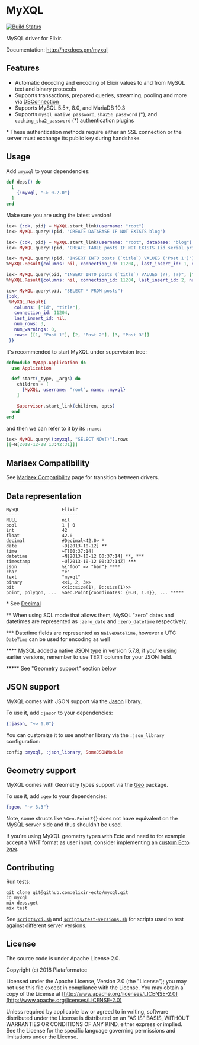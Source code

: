 # MyXQL

[![Build Status](https://travis-ci.org/elixir-ecto/myxql.svg?branch=master)](https://travis-ci.org/elixir-ecto/myxql)

MySQL driver for Elixir.

Documentation: <http://hexdocs.pm/myxql>

## Features

  * Automatic decoding and encoding of Elixir values to and from MySQL text and binary protocols
  * Supports transactions, prepared queries, streaming, pooling and more via [DBConnection](https://github.com/elixir-ecto/db_connection)
  * Supports MySQL 5.5+, 8.0, and MariaDB 10.3
  * Supports `mysql_native_password`, `sha256_password` (\*), and `caching_sha2_password` (\*)
    authentication plugins

\* These authentication methods require either an SSL connection or the server must exchange its public key during handshake.

## Usage

Add `:myxql` to your dependencies:

```elixir
def deps() do
  [
    {:myxql, "~> 0.2.0"}
  ]
end
```

Make sure you are using the latest version!

```elixir
iex> {:ok, pid} = MyXQL.start_link(username: "root")
iex> MyXQL.query!(pid, "CREATE DATABASE IF NOT EXISTS blog")

iex> {:ok, pid} = MyXQL.start_link(username: "root", database: "blog")
iex> MyXQL.query!(pid, "CREATE TABLE posts IF NOT EXISTS (id serial primary key, title text)")

iex> MyXQL.query!(pid, "INSERT INTO posts (`title`) VALUES ('Post 1')")
%MyXQL.Result{columns: nil, connection_id: 11204,, last_insert_id: 1, num_rows: 1, num_warnings: 0, rows: nil}

iex> MyXQL.query(pid, "INSERT INTO posts (`title`) VALUES (?), (?)", ["Post 2", "Post 3"])
%MyXQL.Result{columns: nil, connection_id: 11204, last_insert_id: 2, num_rows: 2, num_warnings: 0, rows: nil}

iex> MyXQL.query(pid, "SELECT * FROM posts")
{:ok,
 %MyXQL.Result{
   columns: ["id", "title"],
   connection_id: 11204,
   last_insert_id: nil,
   num_rows: 3,
   num_warnings: 0,
   rows: [[1, "Post 1"], [2, "Post 2"], [3, "Post 3"]]
 }}
```

It's recommended to start MyXQL under supervision tree:

```elixir
defmodule MyApp.Application do
  use Application

  def start(_type, _args) do
    children = [
      {MyXQL, username: "root", name: :myxql}
    ]

    Supervisor.start_link(children, opts)
  end
end
```

and then we can refer to it by its `:name`:

```elixir
iex> MyXQL.query!(:myxql, "SELECT NOW()").rows
[[~N[2018-12-28 13:42:31]]]
```

## Mariaex Compatibility

See [Mariaex Compatibility](https://github.com/elixir-ecto/myxql/blob/master/MARIAEX_COMPATIBILITY.md) page for transition between drivers.

## Data representation

```
MySQL                Elixir
-----                ------
NULL                 nil
bool                 1 | 0
int                  42
float                42.0
decimal              #Decimal<42.0> *
date                 ~D[2013-10-12] **
time                 ~T[00:37:14]
datetime             ~N[2013-10-12 00:37:14] **, ***
timestamp            ~U[2013-10-12 00:37:14Z] ***
json                 %{"foo" => "bar"} ****
char                 "é"
text                 "myxql"
binary               <<1, 2, 3>>
bit                  <<1::size(1), 0::size(1)>>
point, polygon, ...  %Geo.Point{coordinates: {0.0, 1.0}}, ... *****
```

\* See [Decimal](https://github.com/ericmj/decimal)

\*\* When using SQL mode that allows them, MySQL "zero" dates and datetimes are represented as `:zero_date` and `:zero_datetime` respectively.

\*\*\* Datetime fields are represented as `NaiveDateTime`, however a UTC `DateTime` can be used for encoding as well

\*\*\*\* MySQL added a native JSON type in version 5.7.8, if you're using earlier versions,
remember to use TEXT column for your JSON field.

\*\*\*\*\* See "Geometry support" section below

## JSON support

MyXQL comes with JSON support via the [Jason](https://github.com/michalmuskala/jason) library.

To use it, add `:jason` to your dependencies:

```elixir
{:jason, "~> 1.0"}
```

You can customize it to use another library via the `:json_library` configuration:

```elixir
config :myxql, :json_library, SomeJSONModule
```

## Geometry support

MyXQL comes with Geometry types support via the [Geo](https://github.com/bryanjos/geo) package.

To use it, add `:geo` to your dependencies:

```elixir
{:geo, "~> 3.3"}
```

Note, some structs like `%Geo.PointZ{}` does not have equivalent on the MySQL server side and thus
shouldn't be used.

If you're using MyXQL geometry types with Ecto and need to for example accept a WKT format as user
input, consider implementing an [custom Ecto type](https://hexdocs.pm/ecto/Ecto.Type.html).

## Contributing

Run tests:

```
git clone git@github.com:elixir-ecto/myxql.git
cd myxql
mix deps.get
mix test
```

See [`scripts/ci.sh`](scripts/ci.sh) and [`scripts/test-versions.sh`](scripts/test-versions.sh) for scripts used to test against different server versions.

## License

The source code is under Apache License 2.0.

Copyright (c) 2018 Plataformatec

Licensed under the Apache License, Version 2.0 (the "License");
you may not use this file except in compliance with the License.
You may obtain a copy of the License at [http://www.apache.org/licenses/LICENSE-2.0](http://www.apache.org/licenses/LICENSE-2.0)

Unless required by applicable law or agreed to in writing, software
distributed under the License is distributed on an "AS IS" BASIS,
WITHOUT WARRANTIES OR CONDITIONS OF ANY KIND, either express or implied.
See the License for the specific language governing permissions and
limitations under the License.
